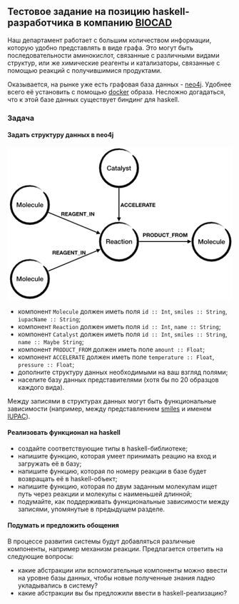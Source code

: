 ## Тестовое задание на позицию haskell-разработчика в компанию [BIOCAD](https://biocad.ru/)


Наш департамент работает с большим количеством информации, которую удобно представлять в виде графа. 
Это могут быть последовательности аминокислот, связанные с различными видами структур, или же химические реагенты и катализаторы, связанные с помощью реакций с получившимися продуктами. 

Оказывается, на рынке уже есть графовая база данных - [neo4j](https://neo4j.com/).
Удобнее всего её установить с помощью [docker](https://www.docker.com/) образа.
Несложно догадаться, что к этой базе данных существует биндинг для haskell.

### Задача

#### Задать структуру данных в neo4j
![Структура данных](/img/haskell-test.png)
- компонент `Molecule` должен иметь поля `id :: Int`, `smiles :: String`, `iupacName :: String`;
- компонент `Reaction` должен иметь поля `id :: Int`, `name :: String`;
- компонент `Catalyst` должен иметь поля `id :: Int`, `smiles :: String`, `name :: Maybe String`;
- компонент `PRODUCT_FROM` должен иметь поле `amount :: Float`;
- компонент `ACCELERATE` должен иметь поле `temperature :: Float`, `pressure :: Float`;
- дополните структуру данных необходимыми на ваш взгляд полями;
- населите базу данных представителями (хотя бы по 20 образцов каждого вида).

Между записями в структурах данных могут быть функциональные зависимости (например, между представлением [smiles](https://en.wikipedia.org/wiki/Simplified_molecular-input_line-entry_system) и именем [IUPAC](https://en.wikipedia.org/wiki/International_Union_of_Pure_and_Applied_Chemistry)).

#### Реализовать функционал на haskell
- создайте соответствующие типы в haskell-библиотеке;
- напишите функцию, которая умеет принимать реацию на вход и загружать её в базу;
- напишите функцию, которая по номеру реакции в базе будет возвращать её в haskell-объект;
- напишите функцию, которая по двум заданным молекулам ищет путь через реакции и молекулы с наименьшей длинной;
- подумайте, как поддерживать функциональные зависимости между записями, упомянутые в предыдущем разделе. 

#### Подумать и предложить обощения

В процессе развития системы будут добавляться различные компоненты, например механизм реакции. Предлагается ответить на следующие вопросы:
- какие абстракции или вспомогательные компоненты можно ввести на уровне базы данных, чтобы новые полученные знания ладно укладывались в систему?
- какие абстракции вы бы предложили ввести в haskell-реализацию?
